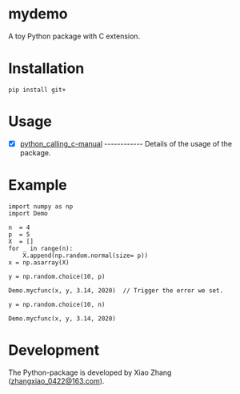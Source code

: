 # mydemo
  A toy Python package with C extension.  

# Installation

    pip install git+

# Usage

   - [x] [python_calling_c-manual](https://xliusufe.gitee.io/cp/rpk.html#3_python_calling_cc++) ------------ Details of the usage of the package.
   
# Example

    import numpy as np
    import Demo

    n  = 4
    p  = 5
    X  = []
    for _ in range(n):
        X.append(np.random.normal(size= p))
    x = np.asarray(X)

    y = np.random.choice(10, p)

    Demo.mycfunc(x, y, 3.14, 2020)  // Trigger the error we set.

    y = np.random.choice(10, n)

    Demo.mycfunc(x, y, 3.14, 2020)

# Development
The Python-package is developed by Xiao Zhang (zhangxiao_0422@163.com).
